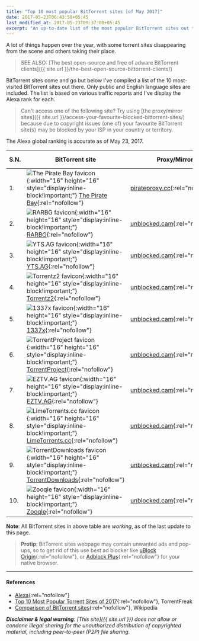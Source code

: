 ```yaml
---
title: "Top 10 most popular BitTorrent sites [of May 2017]"
date: 2017-05-23T06:43:58+05:45
last_modified_at: 2017-05-23T09:37:00+05:45
excerpt: "An up-to-date list of the most popular BitTorrent sites out there."
---
```


A lot of things happen over the year, with some torrent sites disappearing from the scene and others taking their place.

> SEE ALSO: [The best open-source and free of adware BitTorrent clients]({{ site.url }}/the-best-open-source-bittorrent-clients/)

BitTorrent sites come and go but below I've compiled a list of the 10 most-visited BitTorrent sites out there. Only public and English language sites are included. The list is based on various traffic reports and I've display the Alexa rank for each.

> Can't access one of the following site? Try using [the proxy/mirror sites]({{ site.url }}/access-your-favourite-blocked-bittorrent-sites/) because due to copyright issues (one of) your favourite BitTorrent site(s) may be blocked by your ISP in your country or territory.

The Alexa global ranking is accurate as of May 23, 2017.

| S.N. | BitTorrent site | Proxy/Mirror | Specialization | RSS | Launched | Alexa Rank |
|---|---|---|---|---|---|---|
| 1. | ![The Pirate Bay favicon](https://unblocked-pw.github.io/ico/pirateproxy.ico){:width="16" height="16" style="display:inline-block!important;"} [The Pirate Bay](http://thepiratebay.org){:rel="nofollow"} | [pirateproxy.cc](http://pirateproxy.cc){:rel="nofollow"} | - | Yes | 15 September 2003 | 103 |
| 2. | ![RARBG favicon](https://unblocked-pw.github.io/ico/rarbg.ico){:width="16" height="16" style="display:inline-block!important;"} [RARBG](http://rarbg.to){:rel="nofollow"} | [unblocked.cam](http://rarbg.unblocked.cam){:rel="nofollow"} | - | Yes | 2008 | 250 |
| 3. | ![YTS.AG favicon](https://unblocked-pw.github.io/ico/yts.ico){:width="16" height="16" style="display:inline-block!important;"} [YTS.AG](http://yts.ag){:rel="nofollow"} | [unblocked.cam](http://yts.unblocked.cam){:rel="nofollow"} | Movies | Yes | - | 271 |
| 4. | ![Torrentz2 favicon](https://unblocked-pw.github.io/ico/torrentz.ico){:width="16" height="16" style="display:inline-block!important;"} [Torrentz2](http://torrentz2.eu){:rel="nofollow"} | [unblocked.cam](http://torrentz.unblocked.cam){:rel="nofollow"} | Metasearch engine | Yes  | - | 401 |
| 5. | ![1337x favicon](https://unblocked-pw.github.io/ico/1337x.ico){:width="16" height="16" style="display:inline-block!important;"} [1337x](http://1337x.to){:rel="nofollow"} | [unblocked.cam](http://1337x.unblocked.cam){:rel="nofollow"} | - | No  | 2007 | 522 |
| 6. | ![TorrentProject favicon](https://unblocked-pw.github.io/ico/torrentproject.ico){:width="16" height="16" style="display:inline-block!important;"} [TorrentProject](http://torrentproject.se){:rel="nofollow"} | [unblocked.cam](http://torrentproject.unblocked.cam){:rel="nofollow"} | DHT search engine | Yes  | - | 906 |
| 7. | ![EZTV.AG favicon](https://unblocked-pw.github.io/ico/eztv.ico){:width="16" height="16" style="display:inline-block!important;"} [EZTV.AG](http://eztv.ag){:rel="nofollow"} | [unblocked.cam](http://eztv.unblocked.cam){:rel="nofollow"} | Television shows | Yes  | - | 1,060 |
| 8. | ![LimeTorrents.cc favicon](https://unblocked-pw.github.io/ico/limetorrents.ico){:width="16" height="16" style="display:inline-block!important;"} [LimeTorrents.cc](http://www.limetorrents.cc){:rel="nofollow"} | [unblocked.cam](http://limetorrents.unblocked.cam){:rel="nofollow"} | - | Yes  | - | 1,852 |
| 9. | ![TorrentDownloads favicon](https://unblocked-pw.github.io/ico/torrentdownloads.ico){:width="16" height="16" style="display:inline-block!important;"} [TorrentDownloads](http://www.torrentdownloads.me){:rel="nofollow"} | [unblocked.cam](http://torrentdownloads.unblocked.cam){:rel="nofollow"} | - | No  | - | 2,195 |
| 10. | ![Zooqle favicon](https://unblocked-pw.github.io/ico/zooqle.ico){:width="16" height="16" style="display:inline-block!important;"} [Zooqle](http://zooqle.com){:rel="nofollow"} | [unblocked.cam](http://zooqle.unblocked.cam){:rel="nofollow"} | - | Yes  | - | 3,534 |

**Note**: All BitTorrent sites in above table are *working*, as of the last update to this page.

> **Protip**: BitTorrent sites webpage may contain unwanted ads and pop-ups, so to get rid of this use best ad blocker like [uBlock Origin](http://github.com/gorhill/uBlock){:rel="nofollow"}, or [Adblock Plus](http://adblockplus.org/en/){:rel="nofollow"} for your native browser.

---

#### References

* [Alexa](http://www.alexa.com/siteinfo){:rel="nofollow"}
* [Top 10 Most Popular Torrent Sites of 2017](http://torrentfreak.com/top-10-most-popular-torrent-sites-of-2017-170107/){:rel="nofollow"}, TorrentFreak
* [Comparison of BitTorrent sites](http://en.wikipedia.org/wiki/Comparison_of_BitTorrent_sites){:rel="nofollow"}, Wikipedia

_**Disclaimer & legal warning**: [This site]({{ site.url }}) does not allow or condone illegal sharing for the unauthorized distribution of copyrighted material, including peer-to-peer (P2P) file sharing._
